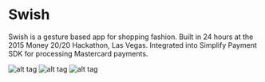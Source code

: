 # Swish
Swish is a gesture based app for shopping fashion. Built in 24 hours at the 2015 Money 20/20 Hackathon, Las Vegas.
Integrated into Simplify Payment SDK for processing Mastercard payments.

![alt tag](/../master/Screenshots/Screenshot1.jpg?raw=true "Idle")
![alt tag](/../master/Screenshots/Screenshot2.jpg?raw=true "Out")
![alt tag](/../master/Screenshots/Screenshot3.jpg?raw=true "In")
